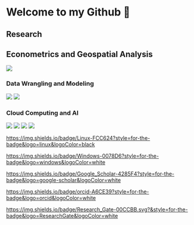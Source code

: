 # Welcome to my Github 👋

## Research



## Econometrics and Geospatial Analysis

<img src="https://img.shields.io/badge/OpenStreetMap-7EBC6F?style=for-the-badge&logo=OpenStreetMap&logoColor=white">

### Data Wrangling and Modeling

<img src="https://img.shields.io/badge/R-276DC3?style=for-the-badge&logo=r&logoColor=white">
<img src="https://img.shields.io/badge/RStudio-75AADB?style=for-the-badge&logo=RStudio&logoColor=white">

### Cloud Computing and AI

<img src="https://img.shields.io/badge/Google_Cloud-4285F4?style=for-the-badge&logo=google-cloud&logoColor=white">
<img src="https://img.shields.io/badge/Jupyter-F37626.svg?&style=for-the-badge&logo=Jupyter&logoColor=white">


<img src="https://img.shields.io/badge/Python-FFD43B?style=for-the-badge&logo=python&logoColor=blue">

<img src="https://img.shields.io/badge/VSCode-0078D4?style=for-the-badge&logo=visual%20studio%20code&logoColor=white">














  https://img.shields.io/badge/Linux-FCC624?style=for-the-badge&logo=linux&logoColor=black

  https://img.shields.io/badge/Windows-0078D6?style=for-the-badge&logo=windows&logoColor=white

  https://img.shields.io/badge/Google_Scholar-4285F4?style=for-the-badge&logo=google-scholar&logoColor=white

  https://img.shields.io/badge/orcid-A6CE39?style=for-the-badge&logo=orcid&logoColor=white

  https://img.shields.io/badge/Research_Gate-00CCBB.svg?&style=for-the-badge&logo=ResearchGate&logoColor=white

  


<!--
**mihiarc/Mihiarc** is a ✨ _special_ ✨ repository because its `README.md` (this file) appears on your GitHub profile.

Here are some ideas to get you started:

- 🔭 I’m currently working on ...
- 🌱 I’m currently learning ...
- 👯 I’m looking to collaborate on ...
- 🤔 I’m looking for help with ...
- 💬 Ask me about ...
- 📫 How to reach me: ...
- 😄 Pronouns: ...
- ⚡ Fun fact: ...
-->
